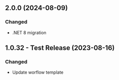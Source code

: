 ## 2.0.0 (2024-08-09)

### Changed
* .NET 8 migration

## 1.0.32 - Test Release (2023-08-16)

### Changed
* Update worflow template
